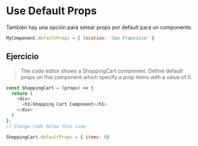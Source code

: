 # Use Default Props

También hay una opción para setear props por default para un componente.

```js
MyComponent.defaultProps = { location: 'San Francisco' }
```

## Ejercicio
> The code editor shows a ShoppingCart component. Define default props on this component which specify a prop items with a value of 0.

```js
const ShoppingCart = (props) => {
  return (
    <div>
      <h1>Shopping Cart Component</h1>
    </div>
  )
};
// Change code below this line

ShoppingCart.defaultProps = { items: 0}
```

